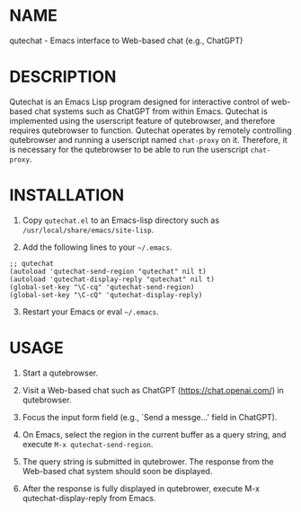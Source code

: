 # NAME

qutechat - Emacs interface to Web-based chat (e.g., ChatGPT)

# DESCRIPTION

Qutechat is an Emacs Lisp program designed for interactive control of
web-based chat systems such as ChatGPT from within Emacs.  Qutechat is
implemented using the userscript feature of qutebrowser, and therefore
requires qutebrowser to function.  Qutechat operates by remotely
controlling qutebrowser and running a userscript named `chat-proxy` on
it.  Therefore, it is necessary for the qutebrowser to be able to run
the userscript `chat-proxy`.

# INSTALLATION

1. Copy `qutechat.el` to an Emacs-lisp directory such as
   `/usr/local/share/emacs/site-lisp`.

2. Add the following lines to your `~/.emacs`.

``` elisp
;; qutechat
(autoload 'qutechat-send-region "qutechat" nil t)
(autoload 'qutechat-display-reply "qutechat" nil t)
(global-set-key "\C-cq" 'qutechat-send-region)
(global-set-key "\C-cQ" 'qutechat-display-reply)
```

3. Restart your Emacs or eval `~/.emacs`.

# USAGE

1. Start a qutebrowser.

2. Visit a Web-based chat such as ChatGPT (https://chat.openai.com/)
   in qutebrowser.

3. Focus the input form field (e.g., `Send a messge...' field in
   ChatGPT).

4. On Emacs, select the region in the current buffer as a query
   string, and execute `M-x qutechat-send-region`.

5. The query string is submitted in qutebrower.  The response from the
   Web-based chat system should soon be displayed.

6. After the response is fully displayed in qutebrower, execute M-x
   qutechat-display-reply from Emacs.
